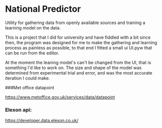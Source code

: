 # National Predictor
Utility for gathering data from openly available sources and training a learning model 
on the data.

This is a project that I did for university and have fiddled with a bit since then, the program was designed
for me to make the gathering and learning process as painless as possible, to that end I fitted a small
ui UI.pyw that can be run from the editor.

At the moment the leaning model's can't be changed from the UI, that is something I'd like to work on. The size 
and shape of the model was determined from experimental trial and error, and was the most accurate iteration I
could make.


###Met office datapoint

https://www.metoffice.gov.uk/services/data/datapoint

### Elexon api: 
https://developer.data.elexon.co.uk/
